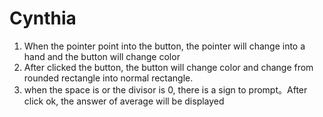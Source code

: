 # Cynthia
1. When the pointer point into the button, the pointer will change into a hand and the button will change color
2. After clicked the button, the button will change color and change from rounded rectangle into normal rectangle.
3. when the space is or the divisor is 0, there is a sign to prompt。After click ok, the answer of average will be displayed
